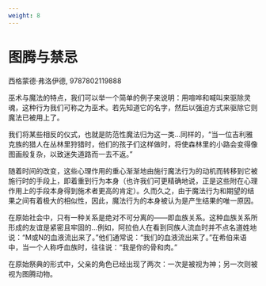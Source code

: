 ```yaml
---
weight: 8
---
```

# 图腾与禁忌

西格蒙德·弗洛伊德, 9787802119888


巫术与魔法的特点，我们可以举一个简单的例子来说明：用喧哗和喊叫来驱除灵魂，这种行为我们可称之为巫术。若先知道它的名字，然后以强迫方式来驱除它则魔法已被用上了。

我们将某些相反的仪式，也就是防范性魔法归为这一类…同样的，“当一位吉利雅克族的猎人在丛林里狩猎时，他们的孩子们这样做时，将使森林里的小路会变得像图画般复杂，以致迷失道路而一去不返。”

随着时间的改变，这些心理作用的重心渐渐地由施行魔法行为的动机而转移到它被施行时的手段上，即着重到行为本身（也许我们可更精确地说，正是这些附在心理作用上的手段本身得到施术者更高的肯定）。久而久之，由于魔法行为和期望的结果之间有着极大的相似性，因此，魔法行为的本身被认为是产生结果的唯一原因。

在原始社会中，只有一种关系是绝对不可分离的——即血族关系。这种血族关系所形成的友谊是紧密且牢固的…例如，阿拉伯人在看到同族人流血时并不点名道姓地说：“M或N的血液流出来了。”他们通常说：“我们的血液流出来了。”在希伯来语中，当一个人称呼血族时，往往说：“我是你的骨和肉。”

在原始祭典的形式中，父亲的角色已经出现了两次：一次是被视为神；另一次则被视为图腾动物。